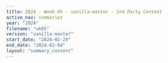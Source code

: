 ```yaml
---
title: 2024 - Week 05 - vanilla-master - 3rd Party Content
active_nav: summaries
year: "2024"
filename: "wk05"
version: "vanilla-master"
start_date: "2024-01-29"
end_date: "2024-02-04"
layout: "summary_content"
---
```

